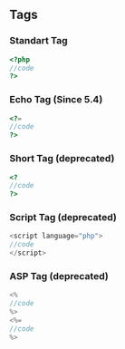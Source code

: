 ## Tags
### Standart Tag
```PHP
<?php
//code
?>
```
### Echo Tag (Since 5.4)
```PHP
<?=
//code
?>
```
### Short Tag (deprecated)
```PHP
<?
//code
?>
```
### Script Tag (deprecated)
```PHP
<script language="php">
//code
</script>
```
### ASP Tag (deprecated)
```PHP
<%
//code
%>
<%=
//code
%>
```
